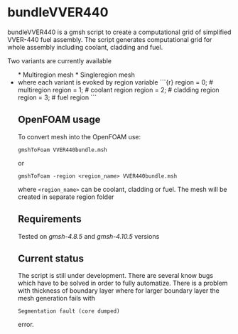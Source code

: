 # bundleVVER440
bundleVVER440 is a gmsh script to create a computational grid of simplified VVER-440 fuel assembly.
The script generates computational grid for whole assembly including coolant, cladding and fuel.

Two variants are currently available
<ul>
* Multiregion mesh  
* Singleregion mesh  
<li>
where each variant is evoked by region variable
```{r}
region = 0; # multiregion
region = 1; # coolant region
region = 2; # cladding region
region = 3; # fuel region
```

## OpenFOAM usage
To convert mesh into the OpenFOAM use:

```{r}
gmshToFoam VVER440bundle.msh
```
or
```
gmshToFoam -region <region_name> VVER440bundle.msh
```
where `<region_name>` can be coolant, cladding or fuel. The mesh will be created in separate region folder

## Requirements
Tested on  *gmsh-4.8.5* and *gmsh-4.10.5* versions

## Current status

The script is still under development. There are several know bugs which have to be solved in order to fully automatize. There is a problem with thickness of boundary layer where for larger boundary layer the mesh generation fails with
```
Segmentation fault (core dumped)
```
error.



